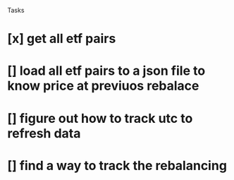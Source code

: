 Tasks

# [x] get all etf pairs

# [] load all etf pairs to a json file to know price at previuos rebalace

# [] figure out how to track utc to refresh data

# [] find a way to track the rebalancing
